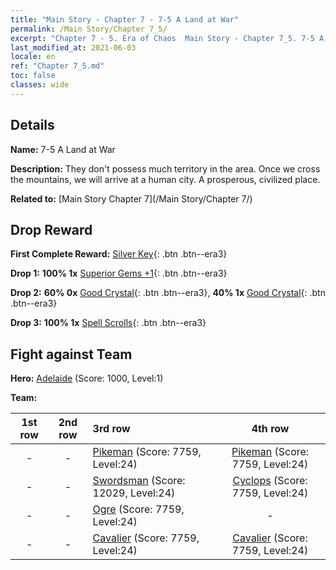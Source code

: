 ```yaml
---
title: "Main Story - Chapter 7 - 7-5 A Land at War"
permalink: /Main Story/Chapter 7_5/
excerpt: "Chapter 7 - 5. Era of Chaos  Main Story - Chapter 7_5. 7-5 A Land at War"
last_modified_at: 2021-06-03
locale: en
ref: "Chapter 7_5.md"
toc: false
classes: wide
---
```


## Details

 **Name:** 7-5 A Land at War

 **Description:** They don't possess much territory in the area. Once we cross the mountains, we will arrive at a human city. A prosperous, civilized place.

 **Related to:** [Main Story Chapter 7](/Main Story/Chapter 7/)

## Drop Reward

 **First Complete Reward:** [Silver Key](/Items/con_693/){: .btn .btn--era3}

 **Drop 1:** **100% 1x** [Superior Gems +1](/Items/mat_23/){: .btn .btn--era3}

 **Drop 2:** **60% 0x** [Good Crystal](/Items/mat_17/){: .btn .btn--era3}, **40% 1x** [Good Crystal](/Items/mat_17/){: .btn .btn--era3}

 **Drop 3:** **100% 1x** [Spell Scrolls](/Items/con_694/){: .btn .btn--era3}


## Fight against Team
 **Hero:** [Adelaide](/heroes/Adelaide/) (Score: 1000, Level:1)

 **Team:**


  | 1st row | 2nd row | 3rd row | 4th row |
  |:----:|:----:|:----|:----:|
  | - | - | [Pikeman](/units/Pikeman/) (Score: 7759, Level:24)  | [Pikeman](/units/Pikeman/) (Score: 7759, Level:24)  |
  | - | - | [Swordsman](/units/Swordsman/) (Score: 12029, Level:24)  | [Cyclops](/units/Cyclops/) (Score: 7759, Level:24)  |
  | - | - | [Ogre](/units/Ogre/) (Score: 7759, Level:24)  | - |
  | - | - | [Cavalier](/units/Cavalier/) (Score: 7759, Level:24)  | [Cavalier](/units/Cavalier/) (Score: 7759, Level:24)  |


